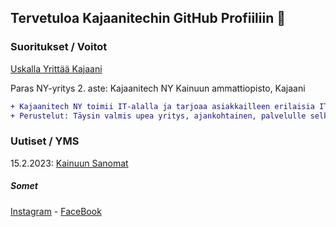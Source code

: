 ## Tervetuloa Kajaanitechin GitHub Profiiliin 👋


### Suoritukset / Voitot
[Uskalla Yrittää Kajaani](https://nuoriyrittajyys.fi/uskalla-yrittaa/nuorten-uskalla-yrittaa-kilpailu-kainuun-alueelta-finaaliin-jatkaa-nelja-ny-yritysta/)

Paras NY-yritys 2. aste: Kajaanitech NY 
Kainuun ammattiopisto, Kajaani  

```diff
+ Kajaanitech NY toimii IT-alalla ja tarjoaa asiakkailleen erilaisia IT-palveluita, kuten koodausta ja tietokonehuoltoa. 
+ Perustelut: Täysin valmis upea yritys, ajankohtainen, palvelulle selkeä tarve, hyvä liikeidea, upeat nettisivut, oman ammattitaidon jakaminen yrityksen kautta.  
```


### Uutiset / YMS
15.2.2023: [Kainuun Sanomat](https://web.archive.org/web/20230215075148/https://www.kainuunsanomat.fi/artikkeli/nuoret-hankkivat-oikeita-asiakkaita-jo-opiskeluaikana-ja-kysynta-kajaanissa-on-aika-kovaa-nuorten-osaamista-paasee-nakemaan-keskiviikkona-yleisotapahtumassa-275935627/)

##### Somet

[Instagram](https://www.instagram.com/kajaanitech.fi/) - [FaceBook](https://www.facebook.com/profile.php?id=100087897410079)
